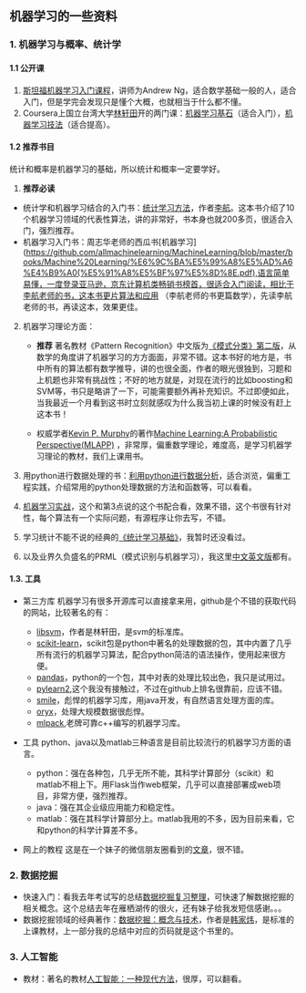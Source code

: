 ﻿## 机器学习的一些资料
### 1. 机器学习与概率、统计学
#### 1.1 公开课
1. [斯坦福机器学习入门课程](https://www.coursera.org/learn/machine-learning)，讲师为Andrew Ng，适合数学基础一般的人，适合入门，但是学完会发现只是懂个大概，也就相当于什么都不懂。
2. Coursera上国立台湾大学[林轩田](https://www.coursera.org/instructor/htlin)开的两门课：[机器学习基石](https://www.coursera.org/course/ntumlone)（适合入门），[机器学习技法](https://www.coursera.org/course/ntumltwo)（适合提高）。

#### 1.2 推荐书目
统计和概率是机器学习的基础，所以统计和概率一定要学好。

1. **推荐必读**   
  - 统计学和机器学习结合的入门书：[统计学习方法](http://ddl.escience.cn/f/Iwn0)，作者[李航](http://blog.sina.com.cn/u/2060750830)。这本书介绍了10个机器学习领域的代表性算法，讲的非常好，书本身也就200多页，很适合入门，强烈推荐。
  - 机器学习入门书：周志华老师的西瓜书[机器学习](https://github.com/allmachinelearning/MachineLearning/blob/master/books/Machine%20Learning/%E6%9C%BA%E5%99%A8%E5%AD%A6%E4%B9%A0(%E5%91%A8%E5%BF%97%E5%8D%8E.pdf),语言简单易懂，一度登录亚马逊，京东计算机类畅销书榜首，很适合入门阅读，相比于李航老师的书，这本书更片算法和应用 （李航老师的书更篇数学），先读李航老师的书，再读这本，效果更佳。

2. 机器学习理论方面：
	- **推荐** 著名教材《Pattern Recognition》中文版为[《模式分类》第二版](http://ddl.escience.cn/f/IwnM)，从数学的角度讲了机器学习的方方面面，非常不错。这本书好的地方是，书中所有的算法都有数学推导，讲的也很全面，作者的眼光很独到，习题和上机题也非常有挑战性；不好的地方就是，对现在流行的比如boosting和SVM等，书只是略讲了一下，可能需要额外再补充知识。不过即便如此，当我最近一个月看到这书时立刻就感叹为什么我当初上课的时候没有赶上这本书！

	- 权威学者[Kevin P. Murphy](http://www.cs.ubc.ca/~murphyk/)的著作[Machine Learning:A Probabilistic Perspective(MLAPP)](http://ddl.escience.cn/f/Iwob) ，非常厚，偏重数学理论，难度高，是学习机器学习理论的教材，我们上课用书。

3. 用python进行数据处理的书：[利用python进行数据分析](http://dlwt.csdn.net/fd.php?i=651281517754404&s=45e7feb35741a9192c2049454658704e)，适合浏览，偏重工程实践，介绍常用的python处理数据的方法和函数等，可以看看。
4. [机器学习实战](http://ddl.escience.cn/f/IwnL)，这个和第3点说的这个书配合看，效果不错，这个书很有针对性，每个算法有一个实际问题，有源程序让你去写，不错。
5. 学习统计不能不说的经典的[《统计学习基础》](http://ddl.escience.cn/f/Iwog)，我暂时还没看过。
6. 以及业界久负盛名的PRML（模式识别与机器学习），我这里[中文英文版](http://ddl.escience.cn/f/Iwoo)都有。

#### 1.3. 工具
* 第三方库
	机器学习有很多开源库可以直接拿来用，github是个不错的获取代码的网站，比较著名的有：
    * [libsvm](https://github.com/cjlin1/libsvm)，作者是林轩田，是svm的标准库。
    * [scikit-learn](http://scikit-learn.org)，scikit包是python中著名的处理数据的包，其中内置了几乎所有流行的机器学习算法，配合python简洁的语法操作，使用起来很方便。
    * [pandas](http://www.cnblogs.com/chaosimple/p/4153083.html)，python的一个包，其中对表的处理比较出色，我只是试用过。
    * [pylearn2](https://github.com/lisa-lab/pylearn2),这个我没有接触过，不过在github上排名很靠前，应该不错。
    * [smile](https://github.com/haifengl/smile)，彪悍的机器学习库，用java开发，有自然语言处理方面的库。
    * [oryx](https://github.com/cloudera/oryx)，处理大规模数据很彪悍。
    * [mlpack](https://github.com/mlpack/mlpack),老牌可靠c++编写的机器学习库。

* 工具
python、java以及matlab三种语言是目前比较流行的机器学习方面的语言。
    * python：强在各种包，几乎无所不能，其科学计算部分（scikit）和matlab不相上下。用Flask当作web框架，几乎可以直接部署成web项目，非常方便，强烈推荐。
    * java：强在其企业级应用能力和稳定性。
    * matlab：强在其科学计算部分上。matlab我用的不多，因为目前来看，它和python的科学计算差不多。

* 网上的教程
这是在一个妹子的微信朋友圈看到的[文章](http://mp.weixin.qq.com/s?__biz=MjM5MjAxMDM4MA==&mid=205009516&idx=1&sn=c5b157ad3fac5c5551a210b0d7df82e6&scene=1&key=dffc561732c22651bb1642a345869d95ab71b4da7c9d7e4cbaf2b67a7b354b4fc8d6a6105171f7a8d0afde389529bb7f&ascene=1&uin=NjMzMjQzMTYw&devicetype=Windows+10&version=61020020&pass_ticket=ygVY8iy3pSYNZ2Rwe2FnXSQ5lRAKLeMmssjmRIlD4QYgBeYoE1OPVBL%2BfpjaKY0i)，很不错。

### 2. 数据挖掘
* 快速入门：看我去年考试写的总结[数据挖掘复习整理](http://ddl.escience.cn/f/IwnW)，可快速了解数据挖掘的相关概念。这个总结去年在雁栖湖传的很火，还有妹子给我发短信感谢。。。
* 数据挖掘领域的经典著作：[数据挖掘：概念与技术](http://ddl.escience.cn/f/IwoF)，作者是[韩家炜](http://baike.baidu.com/link?url=UsI-yAamHGGNoe22xOWX7XjU-8eILnF4oQTP-2dysekLxDk6FleEefGc013or725zvos5Mach2j6cWEKcv2DF_)，是标准的上课教材，上一部分我的总结中对应的页码就是这个书里的。

### 3. 人工智能
* 教材：著名的教材[人工智能：一种现代方法](http://ddl.escience.cn/f/IwnK)，很厚，可以翻看。
